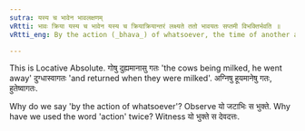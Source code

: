 ```yaml
---
sutra: यस्य च भावेन भावलक्षणम्
vRtti: भावः क्रिया यस्य च भावेन यस्य च क्रियाक्रियान्तरं लक्ष्यते ततो भावयतः सप्तमी विभक्तिर्भवति ॥
vRtti_eng: By the action (_bhava_) of whatsoever, the time of another action is indicated, that takes the seventh case-affix.

---
```

This is Locative Absolute. गोषु दुह्यमानासु गतः 'the cows being milked, he went away' दुग्धास्वागतः 'and returned when they were milked'. अग्निषु हूयमानेषु गतः, हुतेष्वागतः.

Why do we say 'by the action of whatsoever'? Observe यो जटाभिः स भुक्ते. Why have we used the word 'action' twice? Witness यो भुक्ते स देवदत्तः.